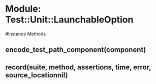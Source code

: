# Module: Test::Unit::LaunchableOption
    




#Instance Methods
## encode_test_path_component(component) [](#method-i-encode_test_path_component)

## record(suite, method, assertions, time, error, source_locationnil) [](#method-i-record)

